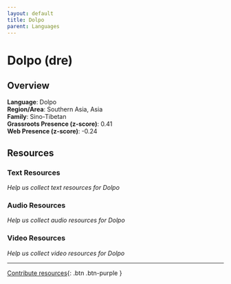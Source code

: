 ```yaml
---
layout: default
title: Dolpo
parent: Languages
---
```


# Dolpo (dre)

## Overview

**Language**: Dolpo  
**Region/Area**: Southern Asia, Asia  
**Family**: Sino-Tibetan  
**Grassroots Presence (z-score)**: 0.41  
**Web Presence (z-score)**: -0.24  

## Resources

### Text Resources
*Help us collect text resources for Dolpo*

### Audio Resources
*Help us collect audio resources for Dolpo*

### Video Resources
*Help us collect video resources for Dolpo*

---

[Contribute resources](https://forms.office.com/e/1SfLJx3u1r){: .btn .btn-purple }
